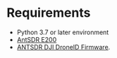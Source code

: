 # Requirements

* Python 3.7 or later environment
* [AntSDR E200](https://www.crowdsupply.com/microphase-technology/antsdr-e200)
* [ANTSDR DJI DroneID Firmware](https://github.com/alphafox02/antsdr_dji_droneid/tree/main).
